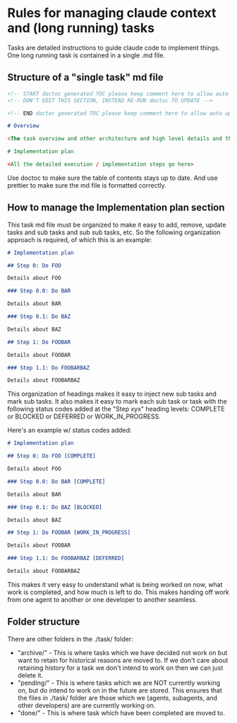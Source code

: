 # Rules for managing claude context and (long running) tasks

Tasks are detailed instructions to guide claude code to implement things. One long running task is
contained in a single .md file.

## Structure of a "single task" md file

```md
<!-- START doctoc generated TOC please keep comment here to allow auto update -->
<!-- DON'T EDIT THIS SECTION, INSTEAD RE-RUN doctoc TO UPDATE -->

<!-- END doctoc generated TOC please keep comment here to allow auto update -->

# Overview

<The task overview and other architecture and high level details and the "why" go here.

# Implementation plan

<All the detailed execution / implementation steps go here>
```

Use doctoc to make sure the table of contents stays up to date. And use prettier to make sure the md
file is formatted correctly.

## How to manage the Implementation plan section

This task md file must be organized to make it easy to add, remove, update tasks and sub tasks and
sub sub tasks, etc. So the following organization approach is required, of which this is an example:

```md
# Implementation plan

## Step 0: Do FOO

Details about FOO

### Step 0.0: Do BAR

Details about BAR

### Step 0.1: Do BAZ

Details about BAZ

## Step 1: Do FOOBAR

Details about FOOBAR

### Step 1.1: Do FOOBARBAZ

Details about FOOBARBAZ
```

This organization of headings makes it easy to inject new sub tasks and mark sub tasks. It also
makes it easy to mark each sub task or task with the following status codes added at the "Step xyx"
heading levels: COMPLETE or BLOCKED or DEFERRED or WORK_IN_PROGRESS.

Here's an example w/ status codes added:

```md
# Implementation plan

## Step 0: Do FOO [COMPLETE]

Details about FOO

### Step 0.0: Do BAR [COMPLETE]

Details about BAR

### Step 0.1: Do BAZ [BLOCKED]

Details about BAZ

## Step 1: Do FOOBAR [WORK_IN_PROGRESS]

Details about FOOBAR

### Step 1.1: Do FOOBARBAZ [DEFERRED]

Details about FOOBARBAZ
```

This makes it very easy to understand what is being worked on now, what work is completed, and how
much is left to do. This makes handing off work from one agent to another or one developer to
another seamless.

## Folder structure

There are other folders in the ./task/ folder:

- "archive/" - This is where tasks which we have decided not work on but want to retain for
  historical reasons are moved to. If we don't care about retaining history for a task we don't
  intend to work on then we can just delete it.
- "pending/" - This is where tasks which we are NOT currently working on, but do intend to work on
  in the future are stored. This ensures that the files in ./task/ folder are those which we
  (agents, subagents, and other developers) are are currently working on.
- "done/" - This is where task which have been completed are moved to.
